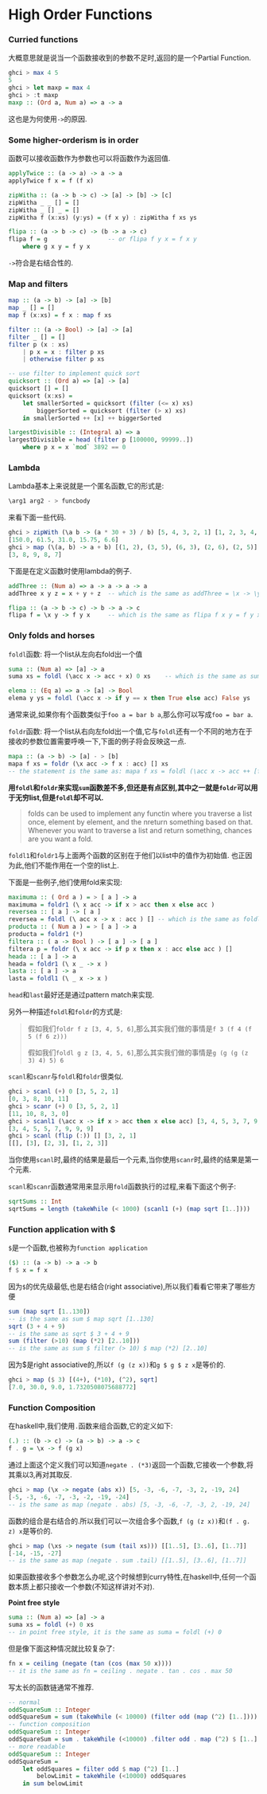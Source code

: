 High Order Functions
====================

### Curried functions

大概意思就是说当一个函数接收到的参数不足时,返回的是一个Partial Function.

```haskell
ghci > max 4 5
5
ghci > let maxp = max 4
ghci > :t maxp
maxp :: (Ord a, Num a) => a -> a
```

这也是为何使用`->`的原因.

### Some higher-orderism is in order

函数可以接收函数作为参数也可以将函数作为返回值.

```haskell
applyTwice :: (a -> a) -> a -> a
applyTwice f x = f (f x)

zipWitha :: (a -> b -> c) -> [a] -> [b] -> [c]
zipWitha _ _ [] = []
zipWitha _ [] _ = []
zipWitha f (x:xs) (y:ys) = (f x y) : zipWitha f xs ys

flipa :: (a -> b -> c) -> (b -> a -> c)
flipa f = g                 -- or flipa f y x = f x y
    where g x y = f y x     
```

`->`符合是右结合性的.

### Map and filters

```haskell
map :: (a -> b) -> [a] -> [b]
map _ [] = []
map f (x:xs) = f x : map f xs

filter :: (a -> Bool) -> [a] -> [a]
filter _ [] = []
filter p (x : xs)
    | p x = x : filter p xs
    | otherwise filter p xs

-- use filter to implement quick sort
quicksort :: (Ord a) => [a] -> [a]
quicksort [] = []
quicksort (x:xs) = 
    let smallerSorted = quicksort (filter (<= x) xs)
        biggerSorted = quicksort (filter (> x) xs)
    in smallerSorted ++ [x] ++ biggerSorted

largestDivisible :: (Integral a) => a
largestDivisible = head (filter p [100000, 99999..])
    where p x = x `mod` 3892 == 0
```

### Lambda

Lambda基本上来说就是一个匿名函数,它的形式是:

```haskell
\arg1 arg2 - > funcbody
```

来看下面一些代码.

```haskell
ghci > zipWith (\a b -> (a * 30 + 3) / b) [5, 4, 3, 2, 1] [1, 2, 3, 4, 5]
[150.0, 61.5, 31.0, 15.75, 6.6]
ghci > map (\(a, b) -> a + b) [(1, 2), (3, 5), (6, 3), (2, 6), (2, 5)]
[3, 8, 9, 8, 7]
```

下面是在定义函数时使用lambda的例子.

```haskell
addThree :: (Num a) => a -> a -> a -> a
addThree x y z = x + y + z  -- which is the same as addThree = \x -> \y -> \z -> x + y +_ z

flipa :: (a -> b -> c) -> b -> a -> c
flipa f = \x y -> f y x     -- which is the same as flipa f x y = f y x
```

### Only folds and horses

`foldl`函数: 将一个list从左向右fold出一个值

```haskell
suma :: (Num a) => [a] -> a
suma xs = foldl (\acc x -> acc + x) 0 xs    -- which is the same as suma = foldl (+) 0

elema :: (Eq a) => a -> [a] -> Bool
elema y ys = foldl (\acc x -> if y == x then True else acc) False ys
```

通常来说,如果你有个函数类似于`foo a = bar b a`,那么你可以写成`foo = bar a`.

`foldr`函数: 将一个list从右向左fold出一个值,它与`foldl`还有一个不同的地方在于接收的参数位置需要呼唤一下,下面的例子将会反映这一点.

```haskell
mapa :: (a -> b) -> [a] - > [b]
mapa f xs = foldr (\x acc -> f x : acc) [] xs
-- the statement is the same as: mapa f xs = foldl (\acc x -> acc ++ [f x]) [] xs
```

**用`foldl`和`foldr`来实现`sum`函数差不多,但还是有点区别,其中之一就是`foldr`可以用于无穷list,但是`foldl`却不可以.**

> folds can be used to implement any functin where you traverse a list once, element by element, and the nreturn something based on that. Whenever you want to traverse a list and return something, chances are you want a fold.

`foldl1`和`foldr1`与上面两个函数的区别在于他们以list中的值作为初始值. 也正因为此,他们不能作用在一个空的list上.

下面是一些例子,他们使用fold来实现:

```haskell
maximuma :: ( Ord a ) = > [ a ] -> a
maximuma = foldr1 (\ x acc -> if x > acc then x else acc )
reversea :: [ a ] -> [ a ]
reversea = foldl (\ acc x -> x : acc ) [] -- which is the same as foldl (flip (:)) []
producta :: ( Num a ) = > [ a ] -> a
producta = foldr1 (*)
filtera :: ( a -> Bool ) -> [ a ] -> [ a ]
filtera p = foldr (\ x acc -> if p x then x : acc else acc ) []
heada :: [ a ] -> a
heada = foldr1 (\ x _ -> x )
lasta :: [ a ] -> a
lasta = foldl1 (\ _ x -> x )
```

`head`和`last`最好还是通过pattern match来实现.

另外一种描述`foldl`和`foldr`的方式是:

> 假如我们`foldr f z [3, 4, 5, 6]`,那么其实我们做的事情是`f 3 (f 4 (f 5 (f 6 z)))`
> 
> 假如我们`foldl g z [3, 4, 5, 6]`,那么其实我们做的事情是`g (g (g (z 3) 4) 5) 6`

`scanl`和`scanr`与`foldl`和`foldr`很类似.

```haskell
ghci > scanl (+) 0 [3, 5, 2, 1]
[0, 3, 8, 10, 11]
ghci > scanr (+) 0 [3, 5, 2, 1]
[11, 10, 8, 3, 0]
ghci > scanl1 (\acc x -> if x > acc then x else acc) [3, 4, 5, 3, 7, 9, 2, 1]
[3, 4, 5, 5, 7, 9, 9, 9]
ghci > scanl (flip (:)) [] [3, 2, 1]
[[], [3], [2, 3], [1, 2, 3]]
```

当你使用`scanl`时,最终的结果是最后一个元素,当你使用`scanr`时,最终的结果是第一个元素.

`scanl`和`scanr`函数通常用来显示用`fold`函数执行的过程,来看下面这个例子:

```haskell
sqrtSums :: Int
sqrtSums = length (takeWhile (< 1000) (scanl1 (+) (map sqrt [1..])))
```

### Function application with $

`$`是一个函数,也被称为`function application`

```haskell
($) :: (a -> b) -> a -> b
f $ x = f x
```

因为`$`的优先级最低,也是右结合(right associative),所以我们看看它带来了哪些方便

```haskell
sum (map sqrt [1..130])
-- is the same as sum $ map sqrt [1..130]
sqrt (3 + 4 + 9)
-- is the same as sqrt $ 3 + 4 + 9
sum (filter (>10) (map (*2) [2..10]))
-- is the same as sum $ filter (> 10) $ map (*2) [2..10]
```

因为$是right associative的,所以`f (g (z x))`和`g $ g $ z x`是等价的.

```haskell
ghci > map ($ 3) [(4+), (*10), (^2), sqrt]
[7.0, 30.0, 9.0, 1.7320508075688772]
```

### Function Composition

在haskell中,我们使用`.`函数来组合函数,它的定义如下:

```haskell
(.) :: (b -> c) -> (a -> b) -> a -> c
f . g = \x -> f (g x)
```

通过上面这个定义我们可以知道`negate . (*3)`返回一个函数,它接收一个参数,将其乘以3,再对其取反.

```haskell
ghci > map (\x -> negate (abs x)) [5, -3, -6, -7, -3, 2, -19, 24]
[-5, -3, -6, -7, -3, -2, -19, -24]
-- is the same as map (negate . abs) [5, -3, -6, -7, -3, 2, -19, 24]
```

函数的组合是右结合的.所以我们可以一次组合多个函数,`f (g (z x))`和`(f . g. z) x`是等价的.

```haskell
ghci > map (\xs -> negate (sum (tail xs))) [[1..5], [3..6], [1..7]]
[-14, -15, -27]
-- is the same as map (negate . sum .tail) [[1..5], [3..6], [1..7]]
```

如果函数接收多个参数怎么办呢,这个时候想到curry特性,在haskell中,任何一个函数本质上都只接收一个参数(不知这样讲对不对).

**Point free style**

```haskell
suma :: (Num a) => [a] -> a
suma xs = foldl (+) 0 xs
-- in point free style, it is the same as suma = foldl (+) 0
```

但是像下面这种情况就比较复杂了:

```haskell
fn x = ceiling (negate (tan (cos (max 50 x))))
-- it is the same as fn = ceiling . negate . tan . cos . max 50
```

写太长的函数链通常不推荐.

```haskell
-- normal
oddSquareSum :: Integer
oddSquareSum = sum (takeWhile (< 10000) (filter odd (map (^2) [1..])))
-- function composition
oddSquareSum :: Integer
oddSquareSum = sum . takeWhile (<10000) .filter odd . map (^2) $ [1..]
-- more readable
oddSquareSum :: Integer
oddSquareSum = 
    let oddSquares = filter odd $ map (^2) [1..]
        belowLimit = takeWhile (<10000) oddSquares
    in sum belowLimit
```

